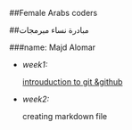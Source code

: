 ##Female Arabs coders

##مبادرة نساء مبرمجات

###name: Majd Alomar

* _week1:_

    [introuduction to git &github](https://github.com/MajdAlomar/udemy-git)

* _week2:_

    creating markdown file
